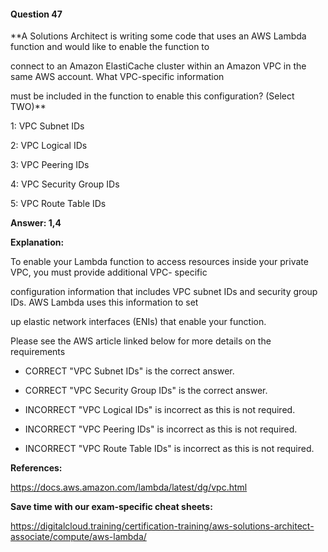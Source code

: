 #### Question  47


**A Solutions Architect is writing some code that uses an AWS Lambda function and would like to enable the function to

connect to an Amazon ElastiCache cluster within an Amazon VPC in the same AWS account. What VPC-specific information

must be included in the function to enable this configuration? (Select TWO)**


1: VPC Subnet IDs


2: VPC Logical IDs


3: VPC Peering IDs


4: VPC Security Group IDs


5: VPC Route Table IDs


**Answer: 1,4**


**Explanation:**


To enable your Lambda function to access resources inside your private VPC, you must provide additional VPC- specific

configuration information that includes VPC subnet IDs and security group IDs. AWS Lambda uses this information to set

up elastic network interfaces (ENIs) that enable your function.


Please see the AWS article linked below for more details on the requirements


- CORRECT "VPC Subnet IDs" is the correct answer.


- CORRECT "VPC Security Group IDs" is the correct answer.


- INCORRECT "VPC Logical IDs" is incorrect as this is not required.


- INCORRECT "VPC Peering IDs" is incorrect as this is not required.


- INCORRECT "VPC Route Table IDs" is incorrect as this is not required.


**References:**


https://docs.aws.amazon.com/lambda/latest/dg/vpc.html


**Save time with our exam-specific cheat sheets:**


https://digitalcloud.training/certification-training/aws-solutions-architect-associate/compute/aws-lambda/


